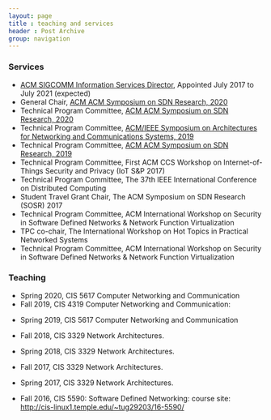 ```yaml
---
layout: page
title : teaching and services
header : Post Archive
group: navigation
---
```


### Services

- [ACM SIGCOMM Information Services Director](http://sigcomm.org/about/people), Appointed July 2017 to July 2021 (expected)
- General Chair, [ACM ACM Symposium on SDN Research, 2020](https://conferences.sigcomm.org/sosr/2020/)
- Technical Program Committee, [ACM ACM Symposium on SDN Research, 2020](https://conferences.sigcomm.org/sosr/2020/)
- Technical Program Committee, [ACM/IEEE Symposium on Architectures for Networking and Communications Systems, 2019](http://www.ancsconf.org/)
- Technical Program Committee, [ACM ACM Symposium on SDN Research, 2019](https://conferences.sigcomm.org/sosr/2019/)
- Technical Program Committee, First ACM CCS Workshop on Internet-of-Things Security and Privacy (IoT S\&P 2017)
- Technical Program Committee, The 37th IEEE International Conference on Distributed Computing
- Student Travel Grant Chair, The ACM Symposium on SDN Research (SOSR) 2017
- Technical Program Committee, ACM International Workshop on Security in Software Defined Networks \& Network Function Virtualization
- TPC co-chair, The International Workshop on Hot Topics in Practical Networked Systems
- Technical Program Committee, ACM International Workshop on Security in Software Defined Networks \& Network Function Virtualization

### Teaching

- Spring 2020, CIS 5617 Computer Networking and Communication
- Fall 2019, CIS 4319 Computer Networking and Communication:
<!-- course site: <https://cis.temple.edu/~tug29203/19fall-4319/index.html> -->
- Spring 2019, CIS 5617 Computer Networking and Communication
<!-- course site: <https://cis.temple.edu/~tug29203/19spring-5617/index.html> -->
- Fall 2018, CIS 3329 Network Architectures.
<!-- course site: <http://cis-linux1.temple.edu/~tug29203/teaching/fall2018-3329/> -->
- Spring 2018, CIS 3329 Network Architectures.
<!-- course site: <http://cis-linux1.temple.edu/~tug29203/18spring-3329/> -->
- Fall 2017, CIS 3329 Network Architectures.
<!-- course site: <http://cis-linux1.temple.edu/~tug29203/17fall-3329/> -->
- Spring 2017, CIS 3329 Network Architectures.
<!-- course site: <http://cis-linux1.temple.edu/~tug29203/17-3329/> -->
- Fall 2016, CIS 5590: Software Defined Networking:
course site: <http://cis-linux1.temple.edu/~tug29203/16-5590/>
